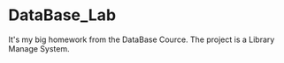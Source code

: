 # DataBase_Lab
It's my big homework from the DataBase Cource.
The project is a Library Manage System.
